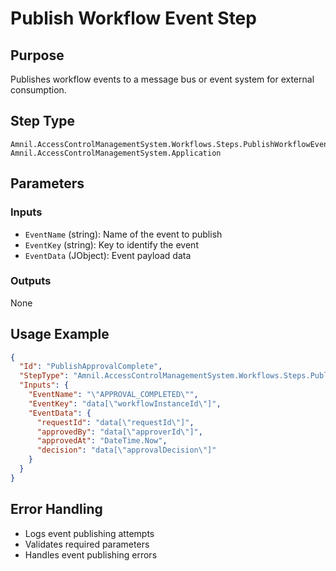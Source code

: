 # Publish Workflow Event Step

## Purpose
Publishes workflow events to a message bus or event system for external consumption.

## Step Type
```
Amnil.AccessControlManagementSystem.Workflows.Steps.PublishWorkflowEventStep, Amnil.AccessControlManagementSystem.Application
```

## Parameters

### Inputs
- `EventName` (string): Name of the event to publish
- `EventKey` (string): Key to identify the event
- `EventData` (JObject): Event payload data

### Outputs
None

## Usage Example

```json
{
  "Id": "PublishApprovalComplete",
  "StepType": "Amnil.AccessControlManagementSystem.Workflows.Steps.PublishWorkflowEventStep, Amnil.AccessControlManagementSystem.Application",
  "Inputs": {    
    "EventName": "\"APPROVAL_COMPLETED\"",
    "EventKey": "data[\"workflowInstanceId\"]",
    "EventData": {
      "requestId": "data[\"requestId\"]",
      "approvedBy": "data[\"approverId\"]",
      "approvedAt": "DateTime.Now",
      "decision": "data[\"approvalDecision\"]"
    }
  }
}
```

## Error Handling
- Logs event publishing attempts
- Validates required parameters
- Handles event publishing errors
